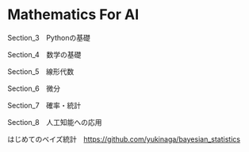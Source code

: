 # Mathematics For AI

Section_3　Pythonの基礎

Section_4　数学の基礎

Section_5　線形代数

Section_6　微分

Section_7　確率・統計

Section_8　人工知能への応用

はじめてのベイズ統計　https://github.com/yukinaga/bayesian_statistics
